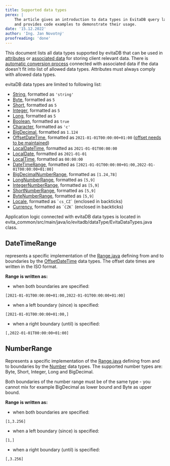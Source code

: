 ```yaml
---
title: Supported data types
perex: |
    The article gives an introduction to data types in EvitaDB query language, including basic and advanced types, 
    and provides code examples to demonstrate their usage.
date: '15.12.2022'
author: 'Ing. Jan Novotný'
proofreading: 'done'
---
```


This document lists all data types supported by evitaDB that can be used in [attributes](../index#attributes-unique-filterable-sortable-localized)
or [associated data](../index#associated-data) for storing client relevant data. There is
[automatic conversion process](associated_data_implicit_conversion) connected with associated data if the data
doesn't fit into list of allowed data types. Attributes must always comply with allowed data types.

evitaDB data types are limited to following list:

- [String](https://docs.oracle.com/en/java/javase/17/docs/api/java.base/java/lang/String.html), formatted as `'string'`
- [Byte](https://docs.oracle.com/en/java/javase/17/docs/api/java.base/java/lang/Byte.html), formatted as `5`
- [Short](https://docs.oracle.com/en/java/javase/17/docs/api/java.base/java/lang/Short.html), formatted as `5`
- [Integer](https://docs.oracle.com/en/java/javase/17/docs/api/java.base/java/lang/Integer.html), formatted as `5`
- [Long](https://docs.oracle.com/en/java/javase/17/docs/api/java.base/java/lang/Long.html), formatted as `5`
- [Boolean](https://docs.oracle.com/en/java/javase/17/docs/api/java.base/java/lang/Boolean.html), formatted as `true`
- [Character](https://docs.oracle.com/en/java/javase/17/docs/api/java.base/java/lang/Character.html), formatted as `'c'`
- [BigDecimal](https://docs.oracle.com/en/java/javase/17/docs/api/java.base/java/math/BigDecimal.html), formatted as `1.124`
- [OffsetDateTime](https://docs.oracle.com/en/java/javase/17/docs/api/java.base/java/time/OffsetDateTime.html), formatted as `2021-01-01T00:00:00+01:00` ([offset needs to be maintained](https://spin.atomicobject.com/2016/07/06/time-zones-offsets/))
- [LocalDateTime](https://docs.oracle.com/en/java/javase/17/docs/api/java.base/java/time/LocalDateTime.html), formatted as `2021-01-01T00:00:00`
- [LocalDate](https://docs.oracle.com/en/java/javase/17/docs/api/java.base/java/time/LocalDate.html), formatted as `2021-01-01` 
- [LocalTime](https://docs.oracle.com/en/java/javase/17/docs/api/java.base/java/time/LocalTime.html), formatted as `00:00:00`
- [DateTimeRange](#datetimerange), formatted as `[2021-01-01T00:00:00+01:00,2022-01-01T00:00:00+01:00]`
- [BigDecimalNumberRange](#numberrange), formatted as `[1.24,78]`
- [LongNumberRange](#numberrange), formatted as `[5,9]`
- [IntegerNumberRange](#numberrange), formatted as `[5,9]`
- [ShortNumberRange](#numberrange), formatted as `[5,9]`
- [ByteNumberRange](#numberrange), formatted as `[5,9]`
- [Locale](https://docs.oracle.com/en/java/javase/17/docs/api/java.base/java/util/Locale.html), formatted as `` `cs_CZ` `` (enclosed in backticks)
- [Currency](https://docs.oracle.com/en/java/javase/17/docs/api/java.base/java/util/Currency.html), formatted as `` `CZK` `` (enclosed in backticks)

<Note type="info">
Application logic connected with evitaDB data types is located in 
<SourceClass>evita_common/src/main/java/io/evitadb/dataType/EvitaDataTypes.java</SourceClass>
class.
</Note>

## DateTimeRange

represents a specific implementation of the <SourceClass>[Range.java](https://github.com/FgForrest/evitaDB-research/blob/master/evita_data_types/src/main/java/io/evitadb/api/dataType/Range.java)</SourceClass> defining from and to boundaries
by the [OffsetDateTime](https://docs.oracle.com/en/java/javase/17/docs/api/java.base/java/time/OffsetDateTime.html) data
types. The offset date times are written in the ISO format.

**Range is written as:**

- when both boundaries are specified:

```
[2021-01-01T00:00:00+01:00,2022-01-01T00:00:00+01:00]
```

- when a left boundary (since) is specified:

```
[2021-01-01T00:00:00+01:00,]
```

- when a right boundary (until) is specified:

```
[,2022-01-01T00:00:00+01:00]
```

## NumberRange

Represents a specific implementation of the <SourceClass>[Range.java](https://github.com/FgForrest/evitaDB-research/blob/master/evita_data_types/src/main/java/io/evitadb/api/dataType/Range.java)</SourceClass>
defining from and to boundaries by the [Number](https://docs.oracle.com/en/java/javase/17/docs/api/java.base/java/lang/Number.html)
data types. The supported number types are: Byte, Short, Integer, Long and BigDecimal.

Both boundaries of the number range must be of the same type - you cannot mix for example BigDecimal as lower bound
and Byte as upper bound.

**Range is written as:**

- when both boundaries are specified:

```
[1,3.256]
```

- when a left boundary (since) is specified:

```
[1,]
```

- when a right boundary (until) is specified:

```
[,3.256]
```
